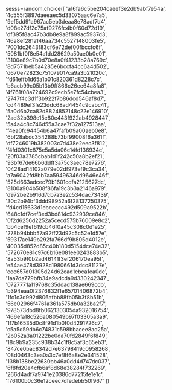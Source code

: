 sesss=random.choice([
                'a16fa6c5be204caeef3e2db9abf7e54a',
'4c555f3897daeeaec5d33075aac6e7a5',
'9ef5dd91a967ac5eb3deaa8e78adf7d4',
'd08e27df2c75af9276fc4b0f60d72d19',
'df395f8ac47b3db8e9a8f899ac5937d3',
'46a8ef281a146aa734c5527148003fe5',
'7001dc2643f83cf6e72def00fbccfc6f',
'5081bf0f8e54a1dd28629a50ae0b0e01',
'3100e89c7b0d70e8a0f41233b28a769c',
'8d7571beb5a4285e6bccfa4cc6a4d502',
'd670e72823c751079017ca9a3b21020c',
'fd61effb1d65a1b01c820361d8228c7c',
'b6acb99c05b13b9ff866c26ee64a8fa8',
'4f761f08a724692c9ecb5e7fc54cbea3',
'2747f4c3d1f3b922f7b86dcd546af8d7',
'cd4489ef3fe23ddc68ad4454c9cabc41',
'5a0d6b2ca82d8824852148c22e146910',
'2ad32b398e15e80e443f922ab4928447',
'5a4a4c8c746d55a3cae7f32a127513aa',
'f4ea0fc94454b6a47fafb09a00aeb0e8',
'6bf28abdc354288b73bf99008f6a361f',
'df7246019b382003c7d438e2eec3f812',
'f4fd0301c875e5a5da06c14fd136934c',
'20f03a3785cbab1d1f242c50a8b2ef21',
'93bf67de66b6ddff3a75c3aec78e7276',
'0428ad14102a079e02df973ef9c3ca34',
'a7a6042fd8bb7aa59496346d9646e46f',
'525d663adcec79b1601cdfa2125627dc',
'8100a904b508f86fa19c3b3a2146a979',
'd972be2b916d7cb7a3e2c534dac73439',
'30c2b94bf3ddd98952a6f28137250375',
'fd4cd15633d1ebceccc492d509a9522b',
'648c1df7cef3ed3bd814c932939ce846',
'0f2d6256d2252a5cecd575b76009e8c2',
'bb4cef9ef619cb46f0a45c308c0d1e25',
'278b94bbb57a92ff23d92c5c52e1d57e',
'59317ae149b292fa766df9b805d4012e',
'40035d852d85c40b180d5154dce74e32',
'572670e81c97c6b16e081ee0243883b5',
'8a53b9f0b2ad46141f3ef206170ea95f',
'e54ae478d3928c1980661d3dcc81127e',
'cec657d01305d24d62ead1ebca1ea0de',
'1aa7da779bfb34e9adcda9d330242347',
'0727771a119768c35ddad138ae669ccb',
'b394eaa0f2376832f1e65701406872b4',
'1fc1c3d992d806afbb88fb05b3f8b51b',
'56e02966f4761a361a575db0a32ba2f7',
'978573dbd8fb062130305da932016754',
'466efa18c526a080549b97f03305a3a9',
'1f7b16535d0c8f91d1b0f0d4291726c7',
'c5a5d59db6c74831c598bbacee8ad25a',
'2b052a3a01222be0da70fd2849f6f849',
'18c9b9a235c938b34c1f8c5af3c65eb3',
'847ce0bac8342d7e63798419c0958268',
'08d0463c3ea0a3c7ef8f6a8e2e341528',
'138b138be22630bb46a0dd4d747dc037',
'6f8fd20e4cfb6af8d68e38284f732269',
'266d4adf7a9741e20386d77215fe1e1c',
'f76100b0c36e12ceec7dfedebb50f967'
            ])
